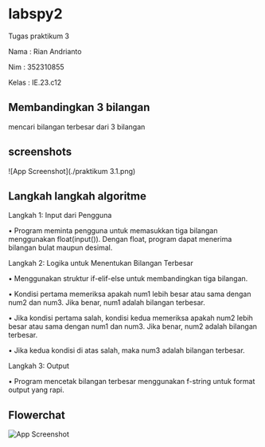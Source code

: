 # labspy2

Tugas praktikum 3

Nama : Rian Andrianto

Nim : 352310855

Kelas : IE.23.c12


## Membandingkan 3 bilangan

mencari bilangan terbesar dari 3 bilangan

## screenshots

![App Screenshot](./praktikum 3.1.png)

## Langkah langkah algoritme

Langkah 1: Input dari Pengguna

•	Program meminta pengguna untuk memasukkan tiga bilangan menggunakan float(input()). Dengan float, program dapat menerima bilangan bulat maupun desimal.

 Langkah 2: Logika untuk Menentukan Bilangan Terbesar
 
•	Menggunakan struktur if-elif-else untuk membandingkan tiga bilangan.

•	Kondisi pertama memeriksa apakah num1 lebih besar atau sama dengan num2 dan num3. Jika benar, num1 adalah bilangan terbesar.

•	Jika kondisi pertama salah, kondisi kedua memeriksa apakah num2 lebih besar atau sama dengan num1 dan num3. Jika benar, num2 adalah bilangan terbesar.

•	Jika kedua kondisi di atas salah, maka num3 adalah bilangan terbesar.

 Langkah 3: Output

•	Program mencetak bilangan terbesar menggunakan f-string untuk format output yang rapi.

## Flowerchat

![App Screenshot](./flowerchat2.png)
